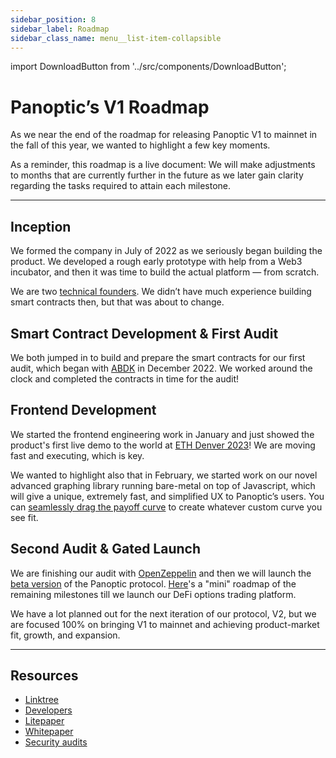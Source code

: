 ```yaml
---
sidebar_position: 8
sidebar_label: Roadmap
sidebar_class_name: menu__list-item-collapsible
---
```


import DownloadButton from '../src/components/DownloadButton';

# Panoptic’s V1 Roadmap
As we near the end of the roadmap for releasing Panoptic V1 to mainnet in the fall of this year, we wanted to highlight a few key moments.

As a reminder, this roadmap is a live document: We will make adjustments to months that are currently further in the future as we later gain clarity regarding the tasks required to attain each milestone.

<DownloadButton imageUrl="https://raw.githubusercontent.com/panoptic-labs/docs/main/static/img/Roadmap.png" fileName="Panoptic_Roadmap_2023" />

---

## Inception
We formed the company in July of 2022 as we seriously began building the product. We developed a rough early prototype with help from a Web3 incubator, and then it was time to build the actual platform — from scratch.

We are two [technical founders](https://panoptic.xyz/docs/faq/ask-the-founder). We didn’t have much experience building smart contracts then, but that was about to change.

## Smart Contract Development & First Audit
We both jumped in to build and prepare the smart contracts for our first audit, which began with [ABDK](https://panoptic.xyz/blog/abdk-audit-completion) in December 2022. We worked around the clock and completed the contracts in time for the audit!

## Frontend Development
We started the frontend engineering work in January and just showed the product's first live demo to the world at [ETH Denver 2023](https://www.youtube.com/watch?v=Dt5AdCNavjs&embeds_referring_euri=https%3A%2F%2Fpanoptic.xyz%2F)! We are moving fast and executing, which is key.

We wanted to highlight also that in February, we started work on our novel advanced graphing library running bare-metal on top of Javascript, which will give a unique, extremely fast, and simplified UX to Panoptic’s users. You can [seamlessly drag the payoff curve](https://panoptic.xyz/blog/demoing-panoptic-defi-options-protocol) to create whatever custom curve you see fit.

## Second Audit & Gated Launch
We are finishing our audit with [OpenZeppelin](https://panoptic.xyz/blog/openzeppelin-audits-panoptic-defi-options-protocol) and then we will launch the [beta version](https://panoptic.xyz/blog/gated-launch-sign-up) of the Panoptic protocol. [Here](https://panoptic.xyz/docs/gated-launch/launch-roadmap)'s a "mini" roadmap of the remaining milestones till we launch our DeFi options trading platform.

We have a lot planned out for the next iteration of our protocol, V2, but we are focused 100% on bringing V1 to mainnet and achieving product-market fit, growth, and expansion.

---

## Resources
- [Linktree](https://links.panoptic.xyz/all)
- [Developers](./developers/smart-contracts-overview)
- [Litepaper](https://intro.panoptic.xyz/)
- [Whitepaper](https://paper.panoptic.xyz/)
- [Security audits](./security/audits)